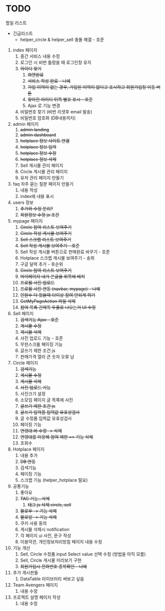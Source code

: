 # TODO

할일 리스트

- 긴급리스트
  - helper_circle & helper_sell 충돌 해결 - 호준

1. index 페이지
   1. 중간 서비스 내용 수정
   2. 로그인 시 비번 틀렸을 때 로그인창 유지
   3. ~~아이디 찾기~~
      1. ~~화면완료~~
      2. ~~서비스 작성 완료 - 나예~~
      3. ~~가입 이력이 없는 경우, 가입된 이력이 없다고 표시하고 회원가입창 이동 버튼~~
      4. ~~찾아진 아이디 뒤쪽 별표 표시 - 호준~~
      5. Ajax 로 기능 변경
   4. 비밀번호 찾기 (비번 리셋후 email 발송)
   5. 비밀번호 암호화 (DB내용까지)
2. admin 페이지
   1. ~~admin landing~~
   2. ~~admin dashboard~~
   3. ~~hotplace 정보 사이트 연결~~
   4. ~~hotplace 정보 입력~~
   5. ~~hotplace 정보 수정~~
   6. ~~hotplace 정보 삭제~~
   7. Sell 게시물 관리 페이지
   8. Circle 게시물 관리 페이지
   9. 유저 관리 페이지 만들기
3. faq 자주 묻는 질문 페이지 만들기
   1. 내용 작성
   2. index에 내용 표시
4. users 정보
   1. ~~추가와 수정 분리?~~
   2. ~~회원정보 수정 js 조건~~
5. mypage 페이지
   1. ~~Circle 참여 리스트 보여주기~~
   2. ~~Circle 작성 게시물 보여주기~~
   3. ~~Sell 스크랩 리스트 보여주기~~
   4. ~~Sell 작성 게시물 보여주기 - 호준~~
   5. Sell 작성 게시물 버튼으로 판매완료 바꾸기 - 호준
   6. Hotplace 스크랩 게시물 보여주기 - 송희
   7. 구글 달력 추가 - 후순위
   8. ~~Circle 참여 리스트 보여주기~~
   9. ~~마이페이지 내가 쓴글을 위쪽에 배치~~
   10. ~~프로필 사진 업로드~~
   11. ~~프로필 사진 연동 (navbar, mypage) - 나예~~
   12. ~~인원수 다 찼을때 더이상 참여 안되게 하기~~
   13. ~~GetMyPageAction 파일 삭제~~
   14. ~~참여 목록 긴제목 두줄로 나오는거 UI 수정~~
6. Sell 페이지
   1. ~~검색기능 Ajax - 호준~~
   2. ~~게시물 수정~~
   3. ~~게시물 삭제~~
   4. 사진 업로드 기능 - 호준
   5. 무한스크롤 페이징 기능
   6. 글쓰기 제한 조건 js
   7. 판매가격 열라 큰 숫자 오류 남
7. Circle 페이지
   1. ~~검색기능~~
   2. ~~게시물 수정~~
   3. ~~게시물 삭제~~
   4. ~~사진 업로드 기능~~
   5. 사진크기 설정
   6. 소모임 페이지 글 목록에 사진
   7. ~~글쓰기 제한 조건 js~~
   8. ~~글쓰기 입력폼 입력값 유효성검사~~
   9. 글 수정폼 입력값 유효성검사
   10. 페이징 기능
   11. ~~연령대 바 수정 -> 삭제~~
   12. ~~연령대를 이용해 참여 제한 => 기능 삭제~~
   13. 조회수
8. Hotplace 페이지
   1. 내용 추가
   2. ~~DB 연동~~
   3. 검색기능
   4. 페이징 기능
   5. 스크랩 기능 (helper_hotplace 필요)
9. 공통기능
   1. 좋아요
   2. ~~TAG 기능...삭제~~
      1. ~~태그 js 삭제 circle, sell~~
   3. ~~팔로우 -> 기능 삭제~~
   4. ~~팔로잉 -> 기능 삭제~~
   5. 쿠키 사용 동의
   6. 게시물 삭제시 notification
   7. 각 페이지 ui 사진, 문구 작성
   8. 이용약관, 개인정보처리방침 페이지 내용 수정
10. 기능 개선
    1. Sell, Circle 수정폼 input Select value 선택 수정 (방법을 아직 모름)
    2. Sell, Circle 게시물 미리보기 구현
    3. ~~회원가입시 전화번호 중복확인 - 나예~~
11. 추가 게시판들
    1. DataTable 라이브러리 써보고 싶음
12. Team Avengers 페이지
    1. 내용 수정
13. 프로젝트 설명 페이지 작성
    1. 내용 수정
